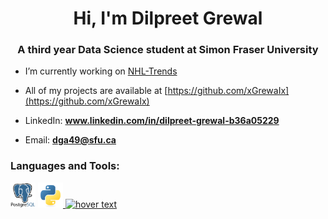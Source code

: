 <h1 align="center">Hi, I'm Dilpreet Grewal</h1>
<h3 align="center">A third year Data Science student at Simon Fraser University</h3>

- I’m currently working on [NHL-Trends](https://github.com/xGrewaIx/NHL-Trends)

- All of my projects are available at [https://github.com/xGrewaIx](https://github.com/xGrewaIx)

- LinkedIn: **www.linkedin.com/in/dilpreet-grewal-b36a05229**

- Email: **dga49@sfu.ca**



<h3 align="left">Languages and Tools:</h3>
<p align="left"> <img src="https://raw.githubusercontent.com/devicons/devicon/master/icons/postgresql/postgresql-original-wordmark.svg" alt="postgresql" width="40" height="40"/> </a> <a href="https://www.python.org" target="_blank" rel="noreferrer"> <img src="https://raw.githubusercontent.com/devicons/devicon/master/icons/python/python-original.svg" alt="python" width="40" height="40"/> </a> <a href="https://spring.io/" target="_blank" rel="noreferrer"> <img src="/RLogo.png"width="350" title="hover text"> </a> </p>
